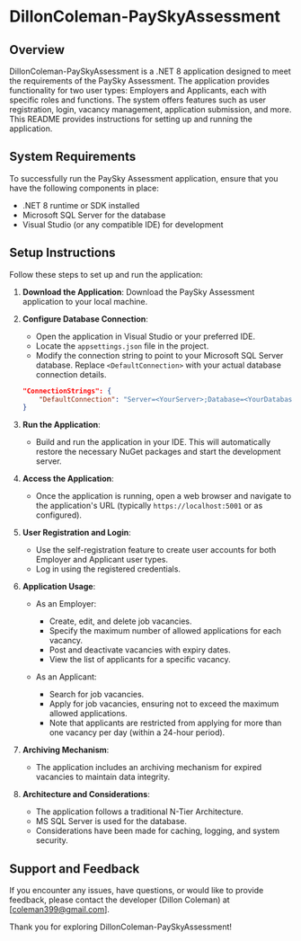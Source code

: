 # DillonColeman-PaySkyAssessment

## Overview
DillonColeman-PaySkyAssessment is a .NET 8 application designed to meet the requirements of the PaySky Assessment. The application provides functionality for two user types: Employers and Applicants, each with specific roles and functions. The system offers features such as user registration, login, vacancy management, application submission, and more. This README provides instructions for setting up and running the application.

## System Requirements
To successfully run the PaySky Assessment application, ensure that you have the following components in place:

- .NET 8 runtime or SDK installed
- Microsoft SQL Server for the database
- Visual Studio (or any compatible IDE) for development

## Setup Instructions

Follow these steps to set up and run the application:

1. **Download the Application**: Download the PaySky Assessment application to your local machine.

2. **Configure Database Connection**:
   - Open the application in Visual Studio or your preferred IDE.
   - Locate the `appsettings.json` file in the project.
   - Modify the connection string to point to your Microsoft SQL Server database. Replace `<DefaultConnection>` with your actual database connection details.

   ```json
   "ConnectionStrings": {
       "DefaultConnection": "Server=<YourServer>;Database=<YourDatabase>;Trusted_Connection=True;"
   }
   ```

3. **Run the Application**:
   - Build and run the application in your IDE. This will automatically restore the necessary NuGet packages and start the development server.

4. **Access the Application**:
   - Once the application is running, open a web browser and navigate to the application's URL (typically `https://localhost:5001` or as configured).

5. **User Registration and Login**:
   - Use the self-registration feature to create user accounts for both Employer and Applicant user types.
   - Log in using the registered credentials.

6. **Application Usage**:
   - As an Employer:
     - Create, edit, and delete job vacancies.
     - Specify the maximum number of allowed applications for each vacancy.
     - Post and deactivate vacancies with expiry dates.
     - View the list of applicants for a specific vacancy.

   - As an Applicant:
     - Search for job vacancies.
     - Apply for job vacancies, ensuring not to exceed the maximum allowed applications.
     - Note that applicants are restricted from applying for more than one vacancy per day (within a 24-hour period).

7. **Archiving Mechanism**:
   - The application includes an archiving mechanism for expired vacancies to maintain data integrity.
8. **Architecture and Considerations**:
   - The application follows a traditional N-Tier Architecture.
   - MS SQL Server is used for the database.
   - Considerations have been made for caching, logging, and system security.


## Support and Feedback
If you encounter any issues, have questions, or would like to provide feedback, please contact the developer (Dillon Coleman) at [coleman399@gmail.com].

Thank you for exploring DillonColeman-PaySkyAssessment!
